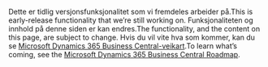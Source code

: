 <span data-ttu-id="a1d4e-101">Dette er tidlig versjonsfunksjonalitet som vi fremdeles arbeider på.</span><span class="sxs-lookup"><span data-stu-id="a1d4e-101">This is early-release functionality that we’re still working on.</span></span> <span data-ttu-id="a1d4e-102">Funksjonaliteten og innhold på denne siden er kan endres.</span><span class="sxs-lookup"><span data-stu-id="a1d4e-102">The functionality, and the content on this page, are subject to change.</span></span> <span data-ttu-id="a1d4e-103">Hvis du vil vite hva som kommer, kan du se [Microsoft Dynamics 365 Business Central-veikart](https://go.microsoft.com/fwlink/?linkid=842139).</span><span class="sxs-lookup"><span data-stu-id="a1d4e-103">To learn what’s coming, see the [Microsoft Dynamics 365 Business Central Roadmap](https://go.microsoft.com/fwlink/?linkid=842139).</span></span>